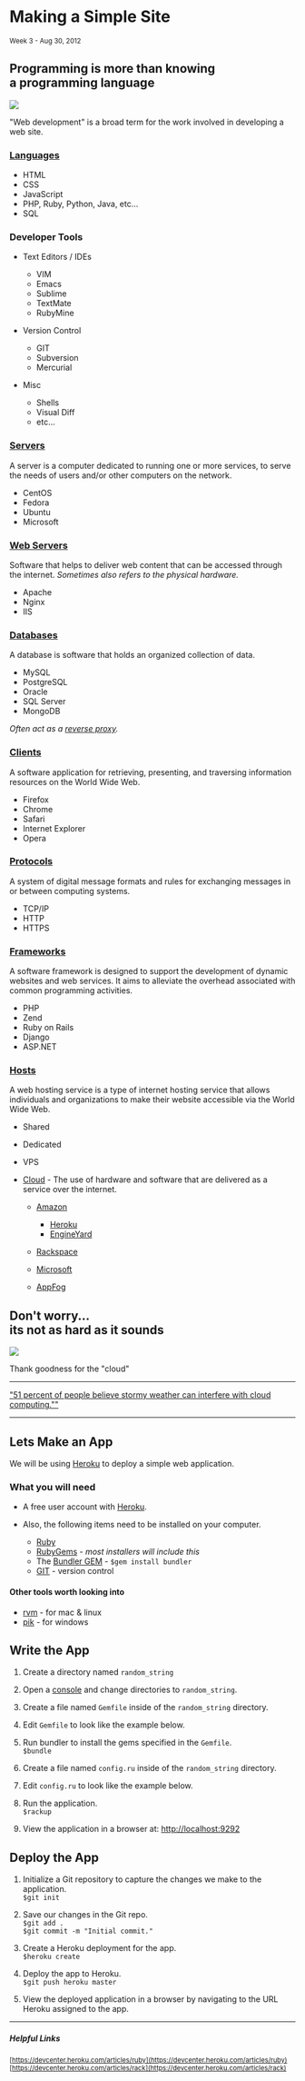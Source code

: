 <h1>Making a Simple Site</h1>
<small class="article-source">
  Week 3 - Aug 30, 2012
</small>

## Programming is more than knowing<br /> a programming language

![](/img/space-shuttle.jpg)

"Web development" is a broad term for the work involved in developing a web site.

### [Languages](http://en.wikipedia.org/wiki/Web_development)

  * HTML
  * CSS
  * JavaScript
  * PHP, Ruby, Python, Java, etc...
  * SQL

### Developer Tools

  * Text Editors / IDEs

    * VIM
    * Emacs
    * Sublime
    * TextMate
    * RubyMine

  * Version Control

    * GIT
    * Subversion
    * Mercurial

  * Misc

    * Shells
    * Visual Diff
    * etc...


### <a href="http://en.wikipedia.org/wiki/Server_(computing)">Servers</a>

A server is a computer dedicated to running one or more services, to serve the needs of users and/or other computers on the network.

  * CentOS
  * Fedora
  * Ubuntu
  * Microsoft

### [Web Servers](http://en.wikipedia.org/wiki/Web_server)

Software that helps to deliver web content that can be accessed through the internet.
*Sometimes also refers to the physical hardware.*

  * Apache
  * Nginx
  * IIS

### [Databases](http://en.wikipedia.org/wiki/Database)

A database is software that holds an organized collection of data.

  * MySQL
  * PostgreSQL
  * Oracle
  * SQL Server
  * MongoDB

*Often act as a [reverse proxy](http://en.wikipedia.org/wiki/Reverse_proxy).*

### [Clients](http://en.wikipedia.org/wiki/Web_browser)

A software application for retrieving, presenting, and traversing information resources on the World Wide Web.

  * Firefox
  * Chrome
  * Safari
  * Internet Explorer
  * Opera

### [Protocols](http://en.wikipedia.org/wiki/Communications_protocol)

A system of digital message formats and rules for exchanging messages in or between computing systems.

  * TCP/IP
  * HTTP
  * HTTPS

### [Frameworks](http://en.wikipedia.org/wiki/Web_application_framework)

A software framework is designed to support the development of dynamic websites and web services.
It aims to alleviate the overhead associated with common programming activities.

  * PHP
  * Zend
  * Ruby on Rails
  * Django
  * ASP.NET

### [Hosts](http://en.wikipedia.org/wiki/Web_host)

A web hosting service is a type of internet hosting service that allows individuals and organizations to make their website accessible via the World Wide Web.

  * Shared
  * Dedicated
  * VPS
  * [Cloud](http://en.wikipedia.org/wiki/Cloud_computing) - The use of hardware and software that are delivered as a service over the internet.

    * [Amazon](http://aws.amazon.com/)

      * [Heroku](http://www.heroku.com/)
      * [EngineYard](http://www.engineyard.com/)

    * [Rackspace](http://www.rackspace.com/cloud/)
    * [Microsoft](http://www.windowsazure.com/en-us/)
    * [AppFog](http://www.appfog.com/)

## Don't worry... <br />its not as hard as it sounds

![](/img/cat-on-back.jpg)

Thank goodness for the "cloud"

---

["51 percent of people believe stormy weather can interfere with cloud computing.""](http://www.citrix.com/English/NE/news/news.asp?newsID=2328309)

---

## Lets Make an App

We will be using [Heroku](http://www.heroku.com/) to deploy a simple web application.

### What you will need

* A free user account with [Heroku](https://api.heroku.com/signup).

* Also, the following items need to be installed on your computer.

  * [Ruby](http://www.ruby-lang.org/en/)
  * [RubyGems](http://docs.rubygems.org/read/book/1) - *most installers will include this*
  * The [Bundler GEM](http://gembundler.com/) - `$gem install bundler`
  * [GIT](http://git-scm.com/) - version control

#### Other tools worth looking into

* [rvm](https://rvm.io/) - for mac & linux
* [pik](https://github.com/vertiginous/pik/) - for windows

## Write the App

1. Create a directory named `random_string`

1. Open a [console](http://en.wikipedia.org/wiki/System_console) and change directories to `random_string`.<br />

1. Create a file named `Gemfile` inside of the `random_string` directory.

1. Edit `Gemfile` to look like the example below.
   <script src="https://gist.github.com/3527573.js?file=Gemfile"></script>

1. Run bundler to install the gems specified in the `Gemfile`.<br />
   `$bundle`

1. Create a file named `config.ru` inside of the `random_string` directory.

1. Edit `config.ru` to look like the example below.
   <script src="https://gist.github.com/3528152.js?file=config.ru"></script>

1. Run the application.<br />
   `$rackup`

1. View the application in a browser at: [http://localhost:9292](http://localhost:9292)

## Deploy the App

1. Initialize a Git repository to capture the changes we make to the application.<br />
   `$git init`

1. Save our changes in the Git repo.<br />
   `$git add .`<br />
   `$git commit -m "Initial commit."`<br />

1. Create a Heroku deployment for the app.<br />
   `$heroku create`

1. Deploy the app to Heroku.<br />
   `$git push heroku master`

1. View the deployed application in a browser by navigating to the URL Heroku assigned to the app.






---

##### Helpful Links

<small>[https://devcenter.heroku.com/articles/ruby](https://devcenter.heroku.com/articles/ruby)</small><br/>
<small>[https://devcenter.heroku.com/articles/rack](https://devcenter.heroku.com/articles/rack)</small><br/>
